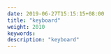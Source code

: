 ```yaml
---
date: 2019-06-27T15:15:15+08:00
title: "keyboard"
weight: 2010
keywords: 
description: "keyboard"
---
```

